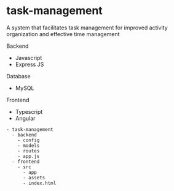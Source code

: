 # task-management
A system that facilitates task management for improved activity organization and effective time management

Backend
  - Javascript
  - Express JS

Database
  - MySQL

Frontend
  - Typescript
  - Angular

```
- task-management
  - backend
    - config
    - models
    - routes
    - app.js
  - frontend
    - src
      - app
      - assets
      - index.html
```
